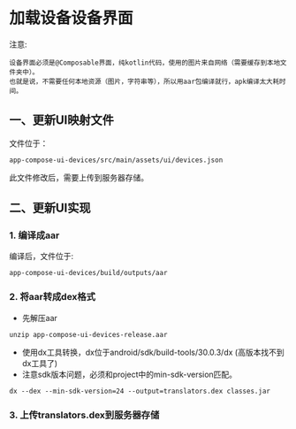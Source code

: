 # 加载设备设备界面

注意:

```
设备界面必须是@Composable界面，纯kotlin代码，使用的图片来自网络（需要缓存到本地文件夹中）。
也就是说，不需要任何本地资源（图片，字符串等），所以用aar包编译就行，apk编译太大耗时间。
```

## 一、更新UI映射文件

文件位于：

```
app-compose-ui-devices/src/main/assets/ui/devices.json
```

此文件修改后，需要上传到服务器存储。


## 二、更新UI实现

### 1. 编译成aar

编译后，文件位于:

```
app-compose-ui-devices/build/outputs/aar
```

### 2. 将aar转成dex格式

* 先解压aar

```
unzip app-compose-ui-devices-release.aar
```

* 使用dx工具转换，dx位于android/sdk/build-tools/30.0.3/dx (高版本找不到dx工具了)
* 注意sdk版本问题，必须和project中的min-sdk-version匹配。

```
dx --dex --min-sdk-version=24 --output=translators.dex classes.jar 
```

### 3. 上传translators.dex到服务器存储
